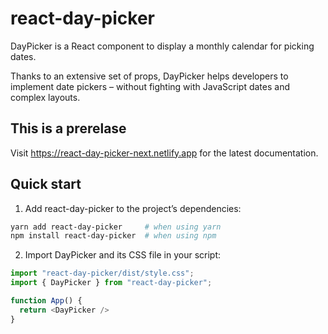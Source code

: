 # react-day-picker

DayPicker is a React component to display a monthly calendar for picking dates.

Thanks to an extensive set of props, DayPicker helps developers to implement date pickers – without fighting with JavaScript dates and complex layouts.

## This is a prerelase 

Visit https://react-day-picker-next.netlify.app for the latest documentation.

## Quick start

1. Add react-day-picker to the project’s dependencies:
  ```bash
  yarn add react-day-picker     # when using yarn
  npm install react-day-picker  # when using npm
  ```
2. Import DayPicker and its CSS file in your script:
  ```js
  import "react-day-picker/dist/style.css";
  import { DayPicker } from "react-day-picker";

  function App() {
    return <DayPicker />
  }
  ```

